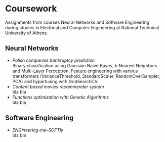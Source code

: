 # Coursework

Assignments from courses Neural Networks and Software Engineering during studies in Electrical and Computer Engineering at National Technical University of Athens.

## Neural Networks

- *Polish companies bankruptcy prediction*  
Binary classification using Gaussian Naive Bayes, k-Nearest Neighbors and Multi-Layer Perceptron. Feature engineering with various transformers (VarianceThreshold, StandardScaler, RandomOverSampler, PCA) and hypertuning with GridSearchCV.
- *Content based movies recommender system*  
bla bla
- *Functions optimization with Genetic Algorithms*  
bla bla

## Software Engineering

- *ENGineering-me-SOFTly*  
bla bla
